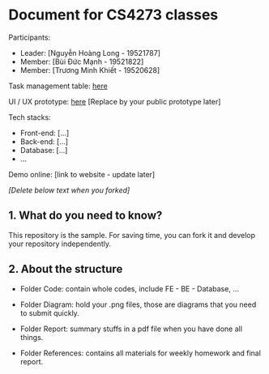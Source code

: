 # Document for CS4273 classes

Participants:

- Leader: [Nguyễn Hoàng Long - 19521787]
- Member: [Bùi Đức Mạnh - 19521822]
- Member: [Trương Minh Khiết - 19520628]


Task management table: [here](https://trello.com/b/a2ok0XmJ/qu%E1%BA%A3n-l%C3%AD-gi%E1%BA%A3i-b%C3%B3ng-%C4%91%C3%A1) 

UI / UX prototype: [here](https://www.figma.com/community/file/1017274846862703022) [Replace by your public prototype later]

Tech stacks:

- Front-end: [...]
- Back-end: [...]
- Database: [...]
- ...

Demo online: [link to website - update later]

*[Delete below text when you forked]*

## 1. What do you need to know?

This repository is the sample. For saving time, you can fork it and develop your repository independently.

## 2. About the structure

- Folder Code: contain whole codes, include FE - BE - Database, ...

- Folder Diagram: hold your .png files, those are diagrams that you need to submit quickly.

- Folder Report: summary stuffs in a pdf file when you have done all things.

- Folder References: contains all materials for weekly homework and final report.

